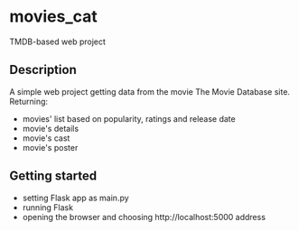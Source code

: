 # movies_cat
TMDB-based web project
## Description
A simple web project getting data from the movie The Movie Database site. Returning: 
 - movies' list based on popularity, ratings and release date
 - movie's details
 - movie's cast
 - movie's poster
## Getting started
- setting Flask app as main.py
- running Flask
- opening the browser and choosing http://localhost:5000 address

